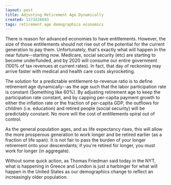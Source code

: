 ```yaml
---
layout: post
title: Adjusting Retirement Age Dynamically
created: 1273426693
tags: retirement age demographics economics
---
```

There is reason for advanced economies to have entitlements. However, the size of those entitlements should not rise out of the potential for the current generation to pay them. Unfortunately, that's exactly what will happen in the near future--starting now. Medicare, social security (etc) are starting to become underfunded, and by 2020 will consume our entire government (100% of tax revenues at current rates). In fact, that day of reckoning may arrive faster with medical and health care costs skyrocketing.

The solution for a predictable entitlement-to-revenue ratio is to define retirement age dynamically--as the age such that the labor participation rate is constant (Something like 60%). By adjusting retirement age to keep the participation rate constant, and by capping per-capita payment growth to either the inflation rate or the fraction of per-capita GDP, the outflows for children (i.e. education) and retired people (social security) will be predictably constant. No more will the cost of entitlements spiral out of control.

As the general population ages, and as life expectancy rises, this will allow the more prosperous generation to work longer and be retired earlier (as a fraction of life span). It is not fair to pass the burden of your longer retirement onto your descendants; if you're retired for longer, you must work for longer (in aggregate).

Without some quick action, as Thomas Friedman said today in the NYT, what is happening in Greece and London is just a harbinger for what will happen in the United States as our demographics change to reflect an increasingly older population.
